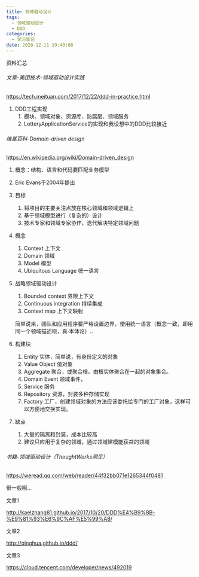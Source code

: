 ```yaml
---
title: 领域驱动设计
tags:
  - 领域驱动设计
  - DDD
categories:
  - 学习笔记
date: 2020-12-11 19:40:08
---
```


资料汇总

###### 文章-美团技术-领域驱动设计实践

https://tech.meituan.com/2017/12/22/ddd-in-practice.html

1. DDD工程实现
   1. 模块、领域对象、资源库、防腐层、领域服务
   2. LotteryApplicationService的实现和我设想中的DDD比较接近



###### 维基百科-Domain-driven design

https://en.wikipedia.org/wiki/Domain-driven_design

1. 概念：结构、语言和代码要匹配业务模型

2. Eric Evans于2004年提出

3. 目标

   1. 将项目的主要关注点放在核心领域和领域逻辑上
   2. 基于领域模型进行（复杂的）设计
   3. 技术专家和领域专家协作，迭代解决特定领域问题

4. 概念

   1. Context 上下文
   2. Domain 领域
   3. Model 模型
   4. Ubiquitous Language 统一语言

5. 战略领域驱动设计

   1. Bounded context 界限上下文
   2. Continuous integration 持续集成
   3. Context map 上下文映射

   简单说来，团队和应用程序要严格设置边界，使用统一语言（概念一致，即用同一个领域描述呗，真·本体论）..

6. 构建块

   1. Entity 实体，简单说，有身份定义的对象
   2. Value Object 值对象
   3. Aggregate 聚合，或聚合根。由根实体聚合在一起的对象集合。
   4. Domain Event 领域事件，
   5. Service 服务
   6. Repository 资源，封装多种存储实现
   7. Factory 工厂，创建领域对象的方法应该委托给专门的工厂对象，这样可以方便地交换实现。

7. 缺点

   1. 大量的隔离和封装，成本比较高
   2. 建议只应用于复杂的领域，通过领域建模能获益的领域





###### 书籍-领域驱动设计（ThoughtWorks洞见）

https://weread.qq.com/web/reader/44f32bb071e1265344f0481

很一般啊...



文章1

http://kaelzhang81.github.io/2017/10/20/DDD%E4%B9%8B-%E9%81%93%E6%9C%AF%E5%99%A8/



文章2

http://qinghua.github.io/ddd/



文章3

https://cloud.tencent.com/developer/news/492019

